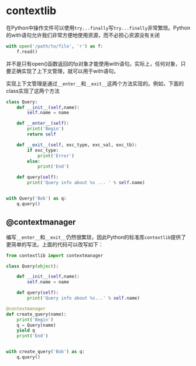 # contextlib

在Python中操作文件可以使用`try...finally`写`try...finally`非常繁琐。Python的with语句允许我们非常方便地使用资源，而不必担心资源没有关闭

```python
with open('/path/to/file', 'r') as f:
    f.read()
```

并不是只有open()函数返回的fp对象才能使用with语句。实际上，任何对象，只要正确实现了上下文管理，就可以用于with语句。

实现上下文管理是通过`__enter__`和`__exit__`这两个方法实现的。例如，下面的class实现了这两个方法

```python
class Query:
    def __init__(self,name):
        self.name = name

    def __enter__(self):
        print('Begin')
        return self

    def __exit__(self, exc_type, exc_val, exc_tb):
        if exc_type:
            print('Error')
        else:
            print('End')

    def query(self):
        print('Query info about %s ... ' % self.name)


with Query('Bob') as q:
    q.query()
```

## @contextmanager

编写`__enter__`和`__exit__`仍然很繁琐，因此Python的标准库`contextlib`提供了更简单的写法，上面的代码可以改写如下：

```python
from contextlib import contextmanager

class Query(object):

    def __init__(self,name):
        self.name = name

    def query(self):
        print('Query info about %s...' % self.name)

@contextmanager
def create_query(name):
    print('Begin')
    q = Query(name)
    yield q
    print('End')


with create_query('Bob') as q:
    q.query()
```